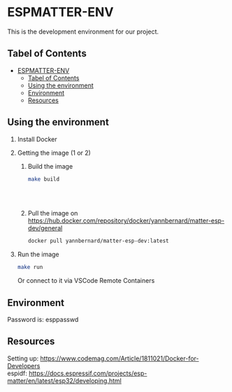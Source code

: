 # ESPMATTER-ENV

This is the development environment for our project. 

## Tabel of Contents
- [ESPMATTER-ENV](#espmatter-env)
  - [Tabel of Contents](#tabel-of-contents)
  - [Using the environment](#using-the-environment)
  - [Environment](#environment)
  - [Resources](#resources)

## Using the environment
1. Install Docker
2. Getting the image (1 or 2)
   1. Build the image
        ```bash
        make build
        ```
        <br/><br/>

    2. Pull the image on https://hub.docker.com/repository/docker/yannbernard/matter-esp-dev/general
        ```bash
        docker pull yannbernard/matter-esp-dev:latest
        ```

3. Run the image
    ```bash
    make run
    ```
    Or connect to it via VSCode Remote Containers

## Environment
Password is: esppasswd

## Resources
Setting up: https://www.codemag.com/Article/1811021/Docker-for-Developers  
espidf: https://docs.espressif.com/projects/esp-matter/en/latest/esp32/developing.html

